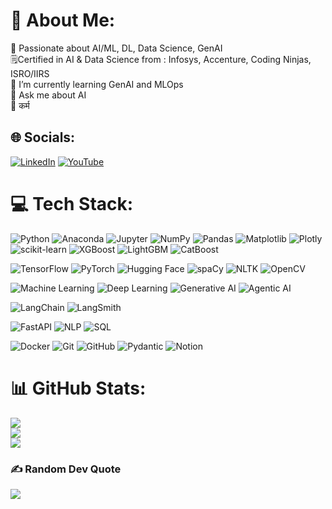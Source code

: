 # 💫 About Me:
🔭 Passionate about AI/ML, DL, Data Science, GenAI<br>🗒️Certified in AI & Data Science from : Infosys, Accenture, Coding Ninjas, ISRO/IIRS  <br>🌱 I’m currently learning GenAI and MLOps<br>💬 Ask me about AI<br>🔱 कर्म 


## 🌐 Socials:
[![LinkedIn](https://img.shields.io/badge/LinkedIn-%230077B5.svg?logo=linkedin&logoColor=white)](https://www.linkedin.com/in/shubham8831/) [![YouTube](https://img.shields.io/badge/YouTube-%23FF0000.svg?logo=YouTube&logoColor=white)](https://www.youtube.com/@shubhamguides) 

# 💻 Tech Stack:

![Python](https://img.shields.io/badge/python-3670A0?style=for-the-badge&logo=python&logoColor=ffdd54)
![Anaconda](https://img.shields.io/badge/Anaconda-%2344A833.svg?style=for-the-badge&logo=anaconda&logoColor=white)
![Jupyter](https://img.shields.io/badge/Jupyter-F37626?style=for-the-badge&logo=jupyter&logoColor=white)
![NumPy](https://img.shields.io/badge/numpy-%23013243.svg?style=for-the-badge&logo=numpy&logoColor=white)
![Pandas](https://img.shields.io/badge/pandas-%23150458.svg?style=for-the-badge&logo=pandas&logoColor=white)
![Matplotlib](https://img.shields.io/badge/Matplotlib-%23ffffff.svg?style=for-the-badge&logo=Matplotlib&logoColor=black)
![Plotly](https://img.shields.io/badge/Plotly-%233F4F75.svg?style=for-the-badge&logo=plotly&logoColor=white)
![scikit-learn](https://img.shields.io/badge/scikit--learn-%23F7931E.svg?style=for-the-badge&logo=scikit-learn&logoColor=white)
![XGBoost](https://img.shields.io/badge/XGBoost-%23EA7E23.svg?style=for-the-badge&logo=xgboost&logoColor=white)
![LightGBM](https://img.shields.io/badge/LightGBM-%2300A44E.svg?style=for-the-badge&logo=lightgbm&logoColor=white)
![CatBoost](https://img.shields.io/badge/CatBoost-%23277BC0.svg?style=for-the-badge&logo=catboost&logoColor=white)

![TensorFlow](https://img.shields.io/badge/TensorFlow-%23FF6F00.svg?style=for-the-badge&logo=TensorFlow&logoColor=white)
![PyTorch](https://img.shields.io/badge/PyTorch-%23EE4C2C.svg?style=for-the-badge&logo=pytorch&logoColor=white)
![Hugging Face](https://img.shields.io/badge/Hugging%20Face-%23FF6E1C.svg?style=for-the-badge&logo=huggingface&logoColor=white)
![spaCy](https://img.shields.io/badge/spaCy-14A0C1?style=for-the-badge&logo=spacy&logoColor=white)
![NLTK](https://img.shields.io/badge/NLTK-9A4EAE?style=for-the-badge&logo=nltk&logoColor=white)
![OpenCV](https://img.shields.io/badge/OpenCV-%23white?style=for-the-badge&logo=opencv&logoColor=black)

![Machine Learning](https://img.shields.io/badge/Machine_Learning-ff69b4?style=for-the-badge&logo=googleanalytics&logoColor=white)
![Deep Learning](https://img.shields.io/badge/Deep_Learning-4B0082?style=for-the-badge&logo=deeplearning&logoColor=white)
![Generative AI](https://img.shields.io/badge/Generative_AI-00CED1?style=for-the-badge&logo=stable-diffusion&logoColor=white)
![Agentic AI](https://img.shields.io/badge/Agentic_AI-8A2BE2?style=for-the-badge&logo=robot&logoColor=white)

![LangChain](https://img.shields.io/badge/LangChain-%237F56D9.svg?style=for-the-badge&logo=langchain&logoColor=white)
![LangSmith](https://img.shields.io/badge/LangSmith-%230077B5.svg?style=for-the-badge&logo=langsmith&logoColor=white)

![FastAPI](https://img.shields.io/badge/FastAPI-009688?style=for-the-badge&logo=fastapi&logoColor=white)
![NLP](https://img.shields.io/badge/NLP-%2300BFFF?style=for-the-badge)
![SQL](https://img.shields.io/badge/SQL-%23316192.svg?style=for-the-badge&logo=mysql&logoColor=white)

![Docker](https://img.shields.io/badge/Docker-%230db7ed.svg?style=for-the-badge&logo=docker&logoColor=white)
![Git](https://img.shields.io/badge/git-%23F05033.svg?style=for-the-badge&logo=git&logoColor=white)
![GitHub](https://img.shields.io/badge/github-%23121011.svg?style=for-the-badge&logo=github&logoColor=white)
![Pydantic](https://img.shields.io/badge/Pydantic-%23003366.svg?style=for-the-badge&logo=pydantic&logoColor=white)
![Notion](https://img.shields.io/badge/Notion-%23000000.svg?style=for-the-badge&logo=notion&logoColor=white)

# 📊 GitHub Stats:
![](https://github-readme-stats.vercel.app/api?username=shubham8831&theme=react&hide_border=false&include_all_commits=false&count_private=false)<br/>
![](https://github-readme-streak-stats.herokuapp.com/?user=shubham8831&theme=react&hide_border=false)<br/>
![](https://github-readme-stats.vercel.app/api/top-langs/?username=shubham8831&theme=react&hide_border=false&include_all_commits=false&count_private=false&layout=compact)

### ✍️ Random Dev Quote
![](https://quotes-github-readme.vercel.app/api?type=horizontal&theme=merko)

<!-- Proudly created with GPRM ( https://gprm.itsvg.in ) -->

